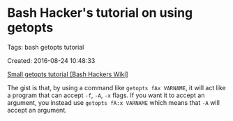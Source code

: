 # Bash Hacker's tutorial on using getopts

Tags: bash getopts tutorial

Created: 2016-08-24 10:48:33

[Small getopts tutorial [Bash Hackers Wiki]](http://wiki.bash-hackers.org/howto/getopts_tutorial)

The gist is that, by using a command like `getopts fAx VARNAME`, it will act
like a program that can accept `-f`, `-A`, `-x` flags. If you want it to accept
an argument, you instead use `getopts fA:x VARNAME` which means that `-A` will
accept an argument.
